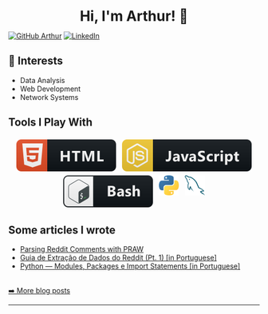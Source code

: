 <!--
MY README PROFILE
-->

<h1 align='center' style='margin:10px'>Hi, I'm Arthur! 👋</h1>

[![GitHub Arthur](https://img.shields.io/github/followers/arthurccavalcanti?label=follow&style=social)](https://github.com/arthurccavalcanti)
[![LinkedIn](https://img.shields.io/badge/LinkedIn-0077B5?style=for-the-badge&logo=linkedin&logoColor=white)](https://www.linkedin.com/in/arthurccavalcanti/)


## 📅 Interests
- Data Analysis
- Web Development
- Network Systems

## Tools I Play With
<p align="center">
    <img alt="html" src="assets/html.svg" style="vertical-align:top; margin:4px">    
    <img alt="js" src="assets/js.svg" style="vertical-align:top; margin:4px">
    <img src="assets/bash.svg" alt="bash" style="vertical-align:top; margin:4px">
    <img alt="Python" src="assets/python.svg" width="40" height="40" style="vertical-align:down; margin:4px"/>
    <img alt="MySQL" src="assets/mysql.svg" width="40" height="40" style="vertical-align:down; margin:4px"/>
</p>

<h2>Some articles I wrote</h2>
  <ul>
    <li><a href='https://medium.com/@arthurccavalcanti/parsing-reddit-comments-with-praw-f5d6aa221db3'>Parsing Reddit Comments with PRAW</a></li>
    <li><a href='https://medium.com/@arthurccavalcanti/guia-de-extra%C3%A7%C3%A3o-de-dados-do-reddit-pt-1-85a209882df4'>Guia de Extração de Dados do Reddit (Pt. 1) [in Portuguese]</a></li>
    <li><a href='https://medium.com/@arthurccavalcanti/python-modules-packages-e-import-statements-97bc19a724bd'>Python — Modules, Packages e Import Statements [in Portuguese]</a></li>
  </ul>
<br>
<a href="https://medium.com/@arthurccavalcanti">➡️ More blog posts</a>
<hr>












